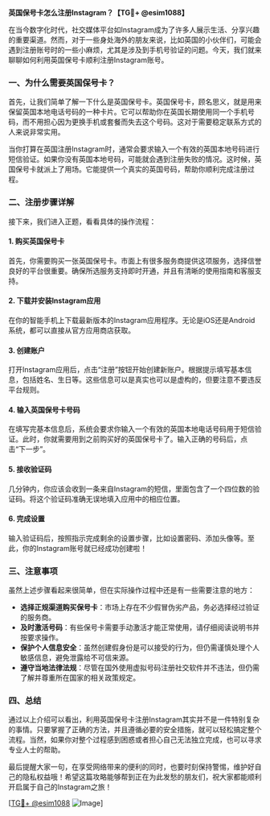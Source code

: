 **英国保号卡怎么注册Instagram？【TG💪+ @esim1088】**

在当今数字化时代，社交媒体平台如Instagram成为了许多人展示生活、分享兴趣的重要渠道。然而，对于一些身处海外的朋友来说，比如英国的小伙伴们，可能会遇到注册账号时的一些小麻烦，尤其是涉及到手机号验证的问题。今天，我们就来聊聊如何利用英国保号卡顺利注册Instagram账号。

### 一、为什么需要英国保号卡？

首先，让我们简单了解一下什么是英国保号卡。英国保号卡，顾名思义，就是用来保留英国本地电话号码的一种卡片。它可以帮助你在英国长期使用同一个手机号码，而不用担心因为更换手机或套餐而失去这个号码。这对于需要稳定联系方式的人来说非常实用。

当你打算在英国注册Instagram时，通常会要求输入一个有效的英国本地号码进行短信验证。如果你没有英国本地号码，可能就会遇到注册失败的情况。这时候，英国保号卡就派上了用场。它能提供一个真实的英国号码，帮助你顺利完成注册过程。

### 二、注册步骤详解

接下来，我们进入正题，看看具体的操作流程：

#### 1. 购买英国保号卡
首先，你需要购买一张英国保号卡。市面上有很多服务商提供这项服务，选择信誉良好的平台很重要。确保所选服务支持即时开通，并且有清晰的使用指南和客服支持。

#### 2. 下载并安装Instagram应用
在你的智能手机上下载最新版本的Instagram应用程序。无论是iOS还是Android系统，都可以直接从官方应用商店获取。

#### 3. 创建账户
打开Instagram应用后，点击“注册”按钮开始创建新账户。根据提示填写基本信息，包括姓名、生日等。这些信息可以是真实也可以是虚构的，但要注意不要违反平台规则。

#### 4. 输入英国保号卡号码
在填写完基本信息后，系统会要求你输入一个有效的英国本地电话号码用于短信验证。此时，你就需要用到之前购买好的英国保号卡了。输入正确的号码后，点击“下一步”。

#### 5. 接收验证码
几分钟内，你应该会收到一条来自Instagram的短信，里面包含了一个四位数的验证码。将这个验证码准确无误地填入应用中的相应位置。

#### 6. 完成设置
输入验证码后，按照指示完成剩余的设置步骤，比如设置密码、添加头像等。至此，你的Instagram账号就已经成功创建啦！

### 三、注意事项

虽然上述步骤看起来很简单，但在实际操作过程中还是有一些需要注意的地方：

- **选择正规渠道购买保号卡**：市场上存在不少假冒伪劣产品，务必选择经过验证的服务商。
- **及时激活号码**：有些保号卡需要手动激活才能正常使用，请仔细阅读说明书并按要求操作。
- **保护个人信息安全**：虽然创建假身份是可以接受的行为，但仍需谨慎处理个人敏感信息，避免泄露给不可信来源。
- **遵守当地法律法规**：尽管在国外使用虚拟号码注册社交软件并不违法，但仍需了解并尊重所在国家的相关政策规定。

### 四、总结

通过以上介绍可以看出，利用英国保号卡注册Instagram其实并不是一件特别复杂的事情。只要掌握了正确的方法，并且遵循必要的安全措施，就可以轻松搞定整个流程。当然，如果你对整个过程感到困惑或者担心自己无法独立完成，也可以寻求专业人士的帮助。

最后提醒大家一句，在享受网络带来的便利的同时，也要时刻保持警惕，维护好自己的隐私权益哦！希望这篇攻略能够帮到正在为此发愁的朋友们，祝大家都能顺利开启属于自己的Instagram之旅！

[[TG💪+ @esim1088](https://t.me/s/esim1088) ![Image](https://i.postimg.cc/4NQfJmqS/Snipaste-2025-05-13-00-14-12.png)]